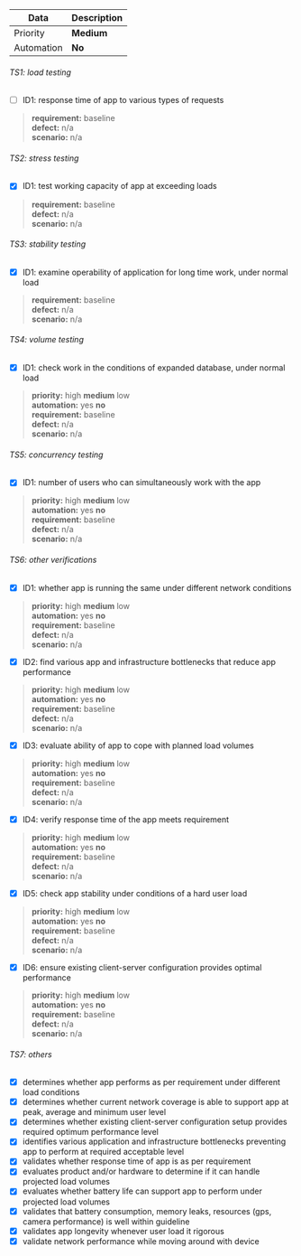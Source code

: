 | Data | Description |
| ----------- | ----------- |
| Priority | **Medium** |
| Automation | **No** |

###### TS1: load testing
- [ ] ID1: response time of app to various types of requests

> **requirement:** baseline  
> **defect:** n/a  
> **scenario:** n/a

###### TS2: stress testing
- [x] ID1: test working capacity of app at exceeding loads  

> **requirement:** baseline  
> **defect:** n/a  
> **scenario:** n/a

###### TS3: stability testing
- [x] ID1: examine operability of application for long time work, under normal load

> **requirement:** baseline  
> **defect:** n/a  
> **scenario:** n/a

###### TS4: volume testing
- [x] ID1: check work in the conditions of expanded database, under normal load

> **priority:** high **medium** low  
> **automation:** yes **no**  
> **requirement:** baseline  
> **defect:** n/a  
> **scenario:** n/a

###### TS5: concurrency testing
- [x] ID1: number of users who can simultaneously work with the app

> **priority:** high **medium** low  
> **automation:** yes **no**  
> **requirement:** baseline  
> **defect:** n/a  
> **scenario:** n/a

###### TS6: other verifications
- [x] ID1: whether app is running the same under different network conditions  

> **priority:** high **medium** low  
> **automation:** yes **no**  
> **requirement:** baseline  
> **defect:** n/a  
> **scenario:** n/a

- [x] ID2: find various app and infrastructure bottlenecks that reduce app performance

> **priority:** high **medium** low  
> **automation:** yes **no**  
> **requirement:** baseline  
> **defect:** n/a  
> **scenario:** n/a

- [x] ID3: evaluate ability of app to cope with planned load volumes

> **priority:** high **medium** low  
> **automation:** yes **no**  
> **requirement:** baseline  
> **defect:** n/a  
> **scenario:** n/a

- [x] ID4: verify response time of the app meets requirement

> **priority:** high **medium** low  
> **automation:** yes **no**  
> **requirement:** baseline  
> **defect:** n/a  
> **scenario:** n/a

- [x] ID5: check app stability under conditions of a hard user load

> **priority:** high **medium** low  
> **automation:** yes **no**  
> **requirement:** baseline  
> **defect:** n/a  
> **scenario:** n/a

- [x] ID6: ensure existing client-server configuration provides optimal performance

> **priority:** high **medium** low  
> **automation:** yes **no**  
> **requirement:** baseline  
> **defect:** n/a  
> **scenario:** n/a

###### TS7: others
- [x] determines whether app performs as per requirement under different load conditions
- [x] determines whether current network coverage is able to support app at peak, average and minimum user level
- [x] determines whether existing client-server configuration setup provides required optimum performance level
- [x] identifies various application and infrastructure bottlenecks preventing app to perform at required acceptable level
- [x] validates whether response time of app is as per requirement
- [x] evaluates product and/or hardware to determine if it can handle projected load volumes
- [x] evaluates whether battery life can support app to perform under projected load volumes
- [x] validates that battery consumption, memory leaks, resources (gps, camera performance) is well within guideline
- [x] validates app longevity whenever user load it rigorous
- [x] validate network performance while moving around with device
